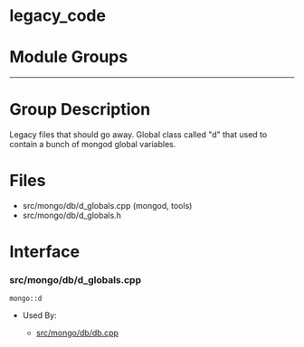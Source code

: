 # legacy\_code

# Module Groups

-------------

# Group Description
Legacy files that should go away. Global class called "d" that used to contain a bunch of mongod  global variables.

# Files
- src/mongo/db/d\_globals.cpp   (mongod, tools)
- src/mongo/db/d\_globals.h

# Interface

### src/mongo/db/d\_globals.cpp

    mongo::d

- Used By:

    - [src/mongo/db/db.cpp](../mongos\_and\_mongod\_mains)
